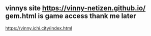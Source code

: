 vinnys site
https://vinny-netizen.github.io/
gem.html is game access
thank me later
----------------------------------
https://vinny.ichi.city/index.html
